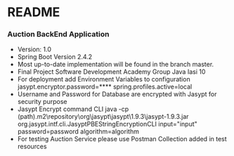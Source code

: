 # README

### Auction BackEnd Application
* Version: 1.0
* Spring Boot Version 2.4.2
* Most up-to-date implementation will be found in the branch master.
* Final Project Software Development Academy Group Java Iasi 10
* For deployment add Environment Variables to configuration jasypt.encryptor.password=**** spring.profiles.active=local
* Username and Password for Database are encrypted with Jasypt for security purpose
* Jasypt Encrypt command CLI java -cp (path)\.m2\repository\org\jasypt\jasypt\1.9.3\jasypt-1.9.3.jar  org.jasypt.intf.cli.JasyptPBEStringEncryptionCLI input="input" password=password algorithm=algorithm
* For testing Auction Service please use Postman Collection added in test resources